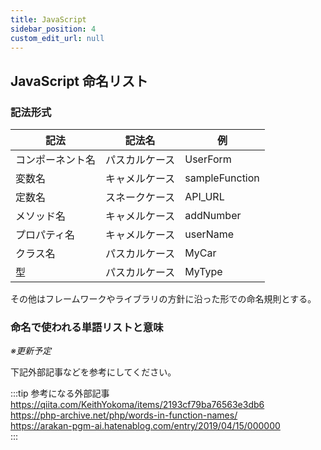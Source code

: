 ```yaml
---
title: JavaScript
sidebar_position: 4
custom_edit_url: null
---
```


## JavaScript 命名リスト

### 記法形式

|記法|記法名|例|
|----|----|----|
|コンポーネント名|パスカルケース|UserForm|
|変数名|キャメルケース|sampleFunction|
|定数名|スネークケース|API_URL|
|メソッド名|キャメルケース|addNumber|
|プロパティ名|キャメルケース|userName|
|クラス名|パスカルケース|MyCar|
|型|パスカルケース|MyType|

その他はフレームワークやライブラリの方針に沿った形での命名規則とする。

### 命名で使われる単語リストと意味

_※更新予定_

下記外部記事などを参考にしてください。

:::tip 参考になる外部記事
https://qiita.com/KeithYokoma/items/2193cf79ba76563e3db6  
https://php-archive.net/php/words-in-function-names/  
https://arakan-pgm-ai.hatenablog.com/entry/2019/04/15/000000  
:::
